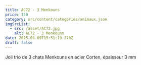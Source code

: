 ```yaml
---
title: AC72 - 3 Menkouns
price: 150
category: src/content/categories/animaux.json
imgSrcList:
  - src: /asset/AC72.jpg
    alt: AC72 - 3 Menkouns
date: 2025-08-09T15:51:19.270Z
draft: false
---
```


Joli trio de 3 chats Menkouns en acier Corten, épaisseur 3 mm
